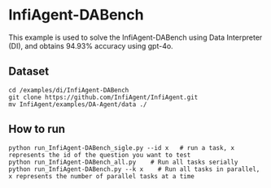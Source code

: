 # InfiAgent-DABench
This example is used to solve the InfiAgent-DABench using Data Interpreter (DI), and obtains 94.93% accuracy using gpt-4o.

## Dataset
```
cd /examples/di/InfiAgent-DABench
git clone https://github.com/InfiAgent/InfiAgent.git
mv InfiAgent/examples/DA-Agent/data ./
```
## How to run
```
python run_InfiAgent-DABench_sigle.py --id x   # run a task, x represents the id of the question you want to test
python run_InfiAgent-DABench_all.py    # Run all tasks serially
python run_InfiAgent-DABench.py --k x    # Run all tasks in parallel, x represents the number of parallel tasks at a time
```